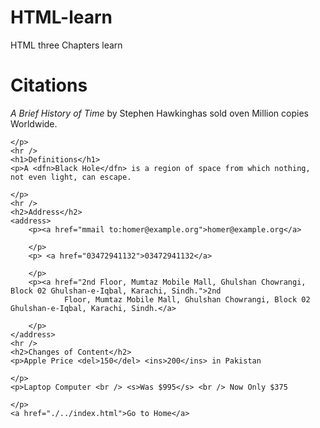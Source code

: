 # HTML-learn
HTML three Chapters learn
<!DOCTYPE html>
<html lang="en">

<head>
    <meta charset="UTF-8">
    <meta name="viewport" content="width=device-width, initial-scale=1.0">
    <title>Document</title>
</head>

<body>
    <h1>Citations</h1>
    <p><cite>A Brief History of Time</cite> by Stephen Hawkinghas sold oven Million copies Worldwide.

    </p>
    <hr />
    <h1>Definitions</h1>
    <p>A <dfn>Black Hole</dfn> is a region of space from which nothing, not even light, can escape.

    </p>
    <hr />
    <h2>Address</h2>
    <address>
        <p><a href="mmail to:homer@example.org">homer@example.org</a>

        </p>
        <p> <a href="03472941132">03472941132</a>

        </p>
        <p><a href="2nd Floor, Mumtaz Mobile Mall, Ghulshan Chowrangi, Block 02 Ghulshan-e-Iqbal, Karachi, Sindh.">2nd
                Floor, Mumtaz Mobile Mall, Ghulshan Chowrangi, Block 02 Ghulshan-e-Iqbal, Karachi, Sindh.</a>

        </p>
    </address>
    <hr />
    <h2>Changes of Content</h2>
    <p>Apple Price <del>150</del> <ins>200</ins> in Pakistan

    </p>
    <p>Laptop Computer <br /> <s>Was $995</s> <br /> Now Only $375

    </p>
    <a href="./../index.html">Go to Home</a>
</body>

</html>
